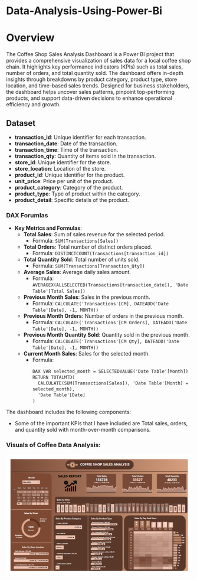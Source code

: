 # Data-Analysis-Using-Power-Bi

# Overview
The Coffee Shop Sales Analysis Dashboard is a Power BI project that provides a comprehensive visualization of sales data for a local coffee shop chain. It highlights key performance indicators (KPIs) such as total sales, number of orders, and total quantity sold. The dashboard offers in-depth insights through breakdowns by product category, product type, store location, and time-based sales trends. Designed for business stakeholders, the dashboard helps uncover sales patterns, pinpoint top-performing products, and support data-driven decisions to enhance operational efficiency and growth.

## Dataset
- **transaction_id**: Unique identifier for each transaction.
- **transaction_date**: Date of the transaction.
- **transaction_time**: Time of the transaction.
- **transaction_qty**: Quantity of items sold in the transaction.
- **store_id**: Unique identifier for the store.
- **store_location**: Location of the store.
- **product_id**: Unique identifier for the product.
- **unit_price**: Price per unit of the product.
- **product_category**: Category of the product.
- **product_type**: Type of product within the category.
- **product_detail**: Specific details of the product.




### DAX Forumlas
- **Key Metrics and Formulas**:
  - **Total Sales**: Sum of sales revenue for the selected period.
    - Formula: `SUM(Transactions[Sales])`
  - **Total Orders**: Total number of distinct orders placed.
    - Formula: `DISTINCTCOUNT(Transactions[transaction_id])`
  - **Total Quantity Sold**: Total number of units sold.
    - Formula: `SUM(Transactions[Transaction_Qty])`
  - **Average Sales**: Average daily sales amount.
    - Formula: `AVERAGEX(ALLSELECTED(Transactions[transaction_date]), 'Date Table'[Total Sales])`
  - **Previous Month Sales**: Sales in the previous month.
    - Formula: `CALCULATE('Transactions'[CM], DATEADD('Date Table'[Date], -1, MONTH))`
  - **Previous Month Orders**: Number of orders in the previous month.
    - Formula: `CALCULATE('Transactions'[CM Orders], DATEADD('Date Table'[Date], -1, MONTH))`
  - **Previous Month Quantity Sold**: Quantity sold in the previous month.
    - Formula: `CALCULATE('Transactions'[CM Qty], DATEADD('Date Table'[Date], -1, MONTH))`
  - **Current Month Sales**: Sales for the selected month.
    - Formula: 
      ```
      DAX VAR selected_month = SELECTEDVALUE('Date Table'[Month])
      RETURN TOTALMTD(
        CALCULATE(SUM(Transactions[Sales]), 'Date Table'[Month] = selected_month),
        'Date Table'[Date]
      )
      ```
The dashboard includes the following components:
- Some of the important KPIs that I have included are Total sales, orders, and quantity sold with month-over-month comparisons.
### Visuals of Coffee Data Analysis:
 ![Visuals of Coffee Data Analysis](https://github.com/Harshha7/Data-Analysis-Using-Power-Bi/blob/main/image.png)
